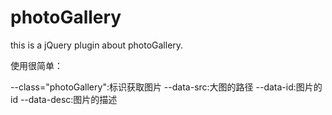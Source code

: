 # photoGallery
this is a jQuery plugin about photoGallery.

使用很简单：

--class="photoGallery":标识获取图片
--data-src:大图的路径
--data-id:图片的id
--data-desc:图片的描述
